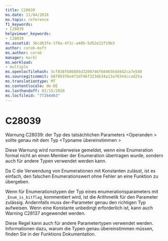 ```yaml
---
title: C28039
ms.date: 11/04/2016
ms.topic: reference
f1_keywords:
- C28039
helpviewer_keywords:
- C28039
ms.assetid: 36cd63fe-1f0a-4f1c-a40b-5d52e22f19b3
author: corob-msft
ms.author: corob
manager: markl
ms.workload:
- multiple
ms.openlocfilehash: 5cf838fb86805d3200746f68465bdd4d2ca7e548
ms.sourcegitcommit: 68f893f6e472df46f323db34a13a7034dccad25a
ms.translationtype: MT
ms.contentlocale: de-DE
ms.lasthandoff: 02/15/2020
ms.locfileid: "77264463"
---
```

# <a name="c28039"></a>C28039
Warnung C28039: der Typ des tatsächlichen Parameters \<Operanden > sollte genau mit dem Typ \<Typname übereinstimmen >

 Diese Warnung wird normalerweise gemeldet, wenn eine Enumeration formal nicht an einen Member der Enumeration übertragen wurde, sondern auch für andere Typen verwendet werden kann.

 Da C die Verwendung von Enumerationen mit Konstanten zulässt, ist es einfach, den falschen Enumerationswert ohne Fehler an eine Funktion zu übergeben.

 Wenn für Enumerationstypen der Typ eines enumerationsparameters mit `_Enum_is_bitflag_`kommentiert wird, ist die Arithmetik für den Parameter zulässig. Andernfalls muss der-Parameter genau den richtigen Typ aufweisen. Wenn eine Konstante unbedingt erforderlich ist, kann auch Warning C28137 angewendet werden.

 Diese Regel kann auch für andere Parametertypen verwendet werden. Informationen dazu, warum die Typen genau übereinstimmen müssen, finden Sie in der Funktions Dokumentation.
